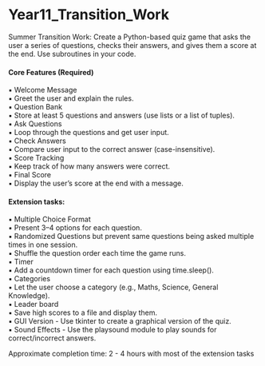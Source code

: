 # Year11_Transition_Work

Summer Transition Work: Create a Python-based quiz game that asks the user a series of questions, 
checks their answers, and gives them a score at the end. Use subroutines in your code.

#### Core Features (Required)
▪ Welcome Message  
▪ Greet the user and explain the rules.  
▪ Question Bank  
▪ Store at least 5 questions and answers (use lists or a list of tuples).  
▪ Ask Questions  
▪ Loop through the questions and get user input.  
▪ Check Answers  
▪ Compare user input to the correct answer (case-insensitive).  
▪ Score Tracking  
▪ Keep track of how many answers were correct.  
▪ Final Score  
▪ Display the user’s score at the end with a message.  

#### Extension tasks:
▪ Multiple Choice Format  
▪ Present 3–4 options for each question.  
▪ Randomized Questions but prevent same questions being asked multiple times in one 
session.  
▪ Shuffle the question order each time the game runs.  
▪ Timer  
▪ Add a countdown timer for each question using time.sleep().  
▪ Categories  
▪ Let the user choose a category (e.g., Maths, Science, General Knowledge).  
▪ Leader board  
▪ Save high scores to a file and display them.  
▪ GUI Version - Use tkinter to create a graphical version of the quiz.  
▪ Sound Effects - Use the playsound module to play sounds for correct/incorrect answers.  

Approximate completion time: 2 - 4 hours with most of the extension tasks
